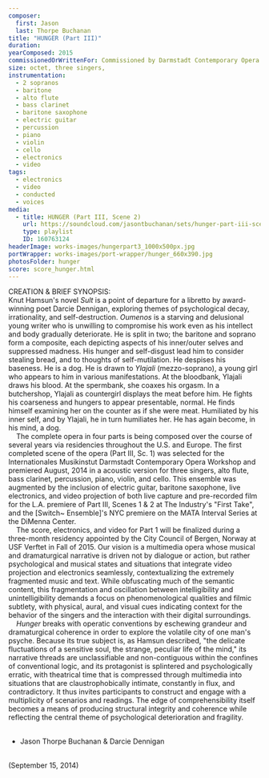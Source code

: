 ```yaml
---
composer:
  first: Jason
  last: Thorpe Buchanan
title: "HUNGER (Part III)"
duration:
yearComposed: 2015
commissionedOrWrittenFor: Commissioned by Darmstadt Contemporary Opera Workshop & The Industry, L.A.
size: octet, three singers,
instrumentation:
  - 2 sopranos
  - baritone
  - alto flute
  - bass clarinet
  - baritone saxophone
  - electric guitar
  - percussion
  - piano
  - violin
  - cello
  - electronics
  - video
tags:
  - electronics
  - video
  - conducted
  - voices
media:
  - title: HUNGER (Part III, Scene 2)
    url: https://soundcloud.com/jasontbuchanan/sets/hunger-part-iii-scene-2
    type: playlist
    ID: 160763124
headerImage: works-images/hungerpart3_1000x500px.jpg
portWrapper: works-images/port-wrapper/hunger_660x390.jpg
photosFolder: hunger
score: score_hunger.html
---
```


CREATION & BRIEF SYNOPSIS:<br>
Knut Hamsun's novel <em>Sult</em> is a point of departure for a libretto by award-winning poet Darcie Dennigan, exploring themes of psychological decay, irrationality, and self-destruction. <em>Oumenos</em> is a starving and delusional young writer who is unwilling to compromise his work even as his intellect and body gradually deteriorate.  He is split in two; the baritone and soprano form a composite, each depicting aspects of his inner/outer selves and suppressed madness. His hunger and self-disgust lead him to consider stealing bread, and to thoughts of self-mutilation. He despises his baseness. He is a dog. He is drawn to <em>Ylajali</em> (mezzo-soprano), a young girl who appears to him in various manifestations. At the bloodbank, Ylajali draws his blood. At the spermbank, she coaxes his orgasm. In a butchershop, Ylajali as countergirl displays the meat before him. He fights his coarseness and hungers to appear presentable, normal. He finds himself examining her on the counter as if she were meat. Humiliated by his inner self, and by Ylajali, he in turn humiliates her. He has again become, in his mind, a dog.
<br>
&nbsp;&nbsp;&nbsp;&nbsp;The complete opera in four parts is being composed over the course of several years via residencies throughout the U.S. and Europe. The first completed scene of the opera (Part III, Sc. 1) was selected for the Internationales Musikinstut Darmstadt Contemporary Opera Workshop and premiered August, 2014 in a acoustic version for three singers, alto flute, bass clarinet, percussion, piano, violin, and cello. This ensemble was augmented by the inclusion of electric guitar, baritone saxophone, live electronics, and video projection of both live capture and pre-recorded film for the L.A. premiere of Part III, Scenes 1 & 2 at The Industry's "First Take", and the [Switch~ Ensemble]'s NYC premiere on the MATA Interval Series at the DiMenna Center.
<br>
&nbsp;&nbsp;&nbsp;&nbsp;The score, electronics, and video for Part 1 will be finalized during a three-month residency appointed by the City Council of Bergen, Norway at USF Verftet in Fall of 2015. Our vision is a multimedia opera whose musical and dramaturgical narrative is driven not by dialogue or action, but rather psychological and musical states and situations that integrate video projection and electronics seamlessly, contextualizing the extremely fragmented music and text. While obfuscating much of the semantic content, this fragmentation and oscillation between intelligibility and unintelligibility demands a focus on phenomenological qualities and filmic subtlety, with physical, aural, and visual cues indicating context for the behavior of the singers and the interaction with their digital surroundings.
<br>
&nbsp;&nbsp;&nbsp;&nbsp;<em>Hunger</em> breaks with operatic conventions by eschewing grandeur and dramaturgical coherence in order to explore the volatile city of one man's psyche.  Because its true subject is, as Hamsun described, "the delicate fluctuations of a sensitive soul, the strange, peculiar life of the mind," its narrative threads are unclassifiable and non-contiguous within the confines of conventional logic, and its protagonist is splintered and psychologically erratic, with theatrical time that is compressed through multimedia into situations that are claustrophobically intimate, constantly in flux, and contradictory. It thus invites participants to construct and engage with a multiplicity of scenarios and readings. The edge of comprehensibility itself becomes a means of producing structural integrity and coherence while reflecting the central theme of psychological deterioration and fragility.
<br><br>
- Jason Thorpe Buchanan & Darcie Dennigan
<br>
(September 15, 2014)
